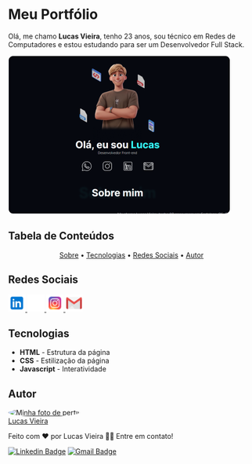 # Meu Portfólio

<p id="sobre">Olá, me chamo <strong>Lucas Vieira</strong>, tenho 23 anos, sou técnico em Redes de Computadores e estou estudando para ser um Desenvolvedor Full Stack.</p>

<img src="./assets/images/demo.png" alt="Demonstração do portfólio">

<h2>Tabela de Conteúdos</h2>
<p align="center">
 <a href="#sobre">Sobre</a> •
 <a href="#tecnologias">Tecnologias</a> • 
 <a href="#redes-sociais">Redes Sociais</a> • 
 <a href="#autor">Autor</a>
</p>

<h2 id="redes-sociais">Redes Sociais</h2>
<div>
<a href="https://www.linkedin.com/in/lucvieira/" target="_blank">
    <img src="./assets/images/social-medias/linkedin-icon-colored.svg" alt="LinkedIn" width=35>
</a>
<a href="https://github.com/lucavieira" target="_blank">
    <img src="./assets/images/hard-skills/github-icon.svg" alt="Github" width=35>
</a>
<a href="https://www.instagram.com/luketes.v/" target="_blank">
    <img src="./assets/images/social-medias/instagram-icon-colored.svg" alt="Instagram" width=35>
</a>
<a href="mailto:lukasveras14@gmail.com" target="_blank">
    <img src="./assets/images/social-medias/gmail-icon-colored.svg" alt="Gmail" width=35>
</a>
</div>

<h2 id="tecnologias">Tecnologias</h2>
<ul>
    <li><strong>HTML</strong> - Estrutura da página</li>
    <li><strong>CSS</strong> - Estilização da página</li>
    <li><strong>Javascript</strong> - Interatividade</li>
</ul>

<h2>Autor</h2>

<a href="https://github.com/lucavieira">
    <img style="border-radius: 50%;" src="https://avatars.githubusercontent.com/u/63080209?v=4" width="100px;" alt="Minha foto de perfil"/>
    <br>
    <a href="https://github.com/lucavieira" title="Github">Lucas Vieira</a>
</a>

Feito com ❤️ por Lucas Vieira 👋🏽 Entre em contato!

[![Linkedin Badge](https://img.shields.io/badge/-Lucas-blue?style=flat-square&logo=Linkedin&logoColor=white&link=https://www.linkedin.com/in/lucvieira/)](https://www.linkedin.com/in/lucvieira/) 
[![Gmail Badge](https://img.shields.io/badge/-lukasveras14@gmail.com-c14438?style=flat-square&logo=Gmail&logoColor=white&link=mailto:lukasveras14@gmail.com)](mailto:lukasveras14@gmail.com)